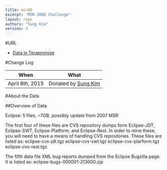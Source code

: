 ```yaml
---
title: msr08
excerpt: "MSR 2008 Challenge"
layout: repo
authors: "Sung Kim"
version: 4
---
```


#URL

* [Data in Terapromise](https://terapromise.csc.ncsu.edu:8443/!/#repo/view/head/msr/msr08)

#Change Log

When | What
---- | ----
April 8th, 2015 | Donated by [Sung Kim](/repo/people/data-donors/promise4.html)

#About the Data

##Overview of Data

Eclipse: 5 files, ~7GB, possibly update from 2007 MSR

The first four of these files are CVS repository dumps form Eclipse-JDT, Eclipse-SWT, Eclipse-Platform, and Eclipse-Rest. In order to mine these, you will need to have a means of handling CVS repositories. These files are listed as:
eclipse-cvs-jdt.tgz
eclipse-cvs-swt.tgz
eclipse-cvs-plarform.tgz
eclipse-cvs-rest.tgz

The fifth data file XML bug reports dumped from the Eclipse Bugzilla page. It is listed as:
eclipse-bugs-000001-213000.zip
